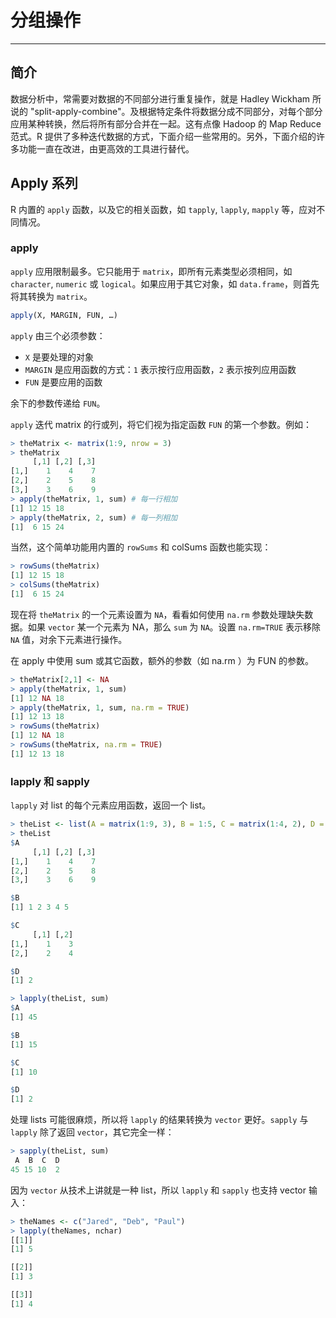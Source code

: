 # 分组操作


***
## 简介

数据分析中，常需要对数据的不同部分进行重复操作，就是 Hadley Wickham 所说的 "split-apply-combine"。及根据特定条件将数据分成不同部分，对每个部分应用某种转换，然后将所有部分合并在一起。这有点像 Hadoop 的 Map Reduce 范式。R 提供了多种迭代数据的方式，下面介绍一些常用的。另外，下面介绍的许多功能一直在改进，由更高效的工具进行替代。

## Apply 系列

R 内置的 `apply` 函数，以及它的相关函数，如 `tapply`, `lapply`, `mapply` 等，应对不同情况。

### apply

`apply` 应用限制最多。它只能用于 `matrix`，即所有元素类型必须相同，如 `character`, `numeric` 或 `logical`。如果应用于其它对象，如 `data.frame`，则首先将其转换为 `matrix`。

```r
apply(X, MARGIN, FUN, …)
```

`apply` 由三个必须参数：

- `X` 是要处理的对象
- `MARGIN` 是应用函数的方式：`1` 表示按行应用函数，`2` 表示按列应用函数
- `FUN` 是要应用的函数

余下的参数传递给 `FUN`。

`apply` 迭代 matrix 的行或列，将它们视为指定函数 `FUN` 的第一个参数。例如：

```r
> theMatrix <- matrix(1:9, nrow = 3)
> theMatrix
     [,1] [,2] [,3]
[1,]    1    4    7
[2,]    2    5    8
[3,]    3    6    9
> apply(theMatrix, 1, sum) # 每一行相加
[1] 12 15 18
> apply(theMatrix, 2, sum) # 每一列相加
[1]  6 15 24
```

当然，这个简单功能用内置的 `rowSums` 和 colSums 函数也能实现：

```r
> rowSums(theMatrix)
[1] 12 15 18
> colSums(theMatrix)
[1]  6 15 24
```

现在将 `theMatrix` 的一个元素设置为 `NA`，看看如何使用 `na.rm` 参数处理缺失数据。如果 `vector` 某一个元素为 NA，那么 `sum` 为 `NA`。设置 `na.rm=TRUE` 表示移除 `NA` 值，对余下元素进行操作。

在 apply 中使用 sum 或其它函数，额外的参数（如 na.rm ）为 FUN 的参数。

```r
> theMatrix[2,1] <- NA
> apply(theMatrix, 1, sum)
[1] 12 NA 18
> apply(theMatrix, 1, sum, na.rm = TRUE)
[1] 12 13 18
> rowSums(theMatrix)
[1] 12 NA 18
> rowSums(theMatrix, na.rm = TRUE)
[1] 12 13 18
```

### lapply 和 sapply

`lapply` 对 list 的每个元素应用函数，返回一个 list。

```r
> theList <- list(A = matrix(1:9, 3), B = 1:5, C = matrix(1:4, 2), D = 2)
> theList
$A
     [,1] [,2] [,3]
[1,]    1    4    7
[2,]    2    5    8
[3,]    3    6    9

$B
[1] 1 2 3 4 5

$C
     [,1] [,2]
[1,]    1    3
[2,]    2    4

$D
[1] 2

> lapply(theList, sum)
$A
[1] 45

$B
[1] 15

$C
[1] 10

$D
[1] 2
```

处理 lists 可能很麻烦，所以将 `lapply` 的结果转换为 `vector` 更好。`sapply` 与 `lapply` 除了返回 `vector`，其它完全一样：

```r
> sapply(theList, sum)
 A  B  C  D 
45 15 10  2 
```

因为 `vector` 从技术上讲就是一种 list，所以 `lapply` 和 `sapply` 也支持 vector 输入：

```r
> theNames <- c("Jared", "Deb", "Paul")
> lapply(theNames, nchar)
[[1]]
[1] 5

[[2]]
[1] 3

[[3]]
[1] 4
```

